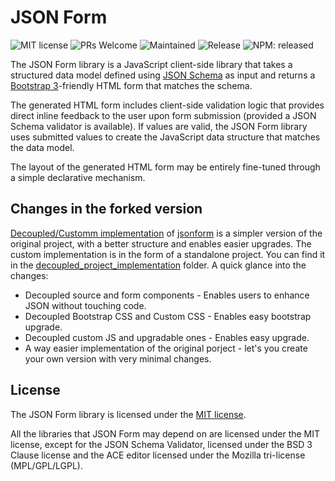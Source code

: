 JSON Form
=========

![MIT license](https://img.shields.io/badge/License-MIT-blue.svg?longCache=true)
![PRs Welcome](https://img.shields.io/badge/PRs-welcome-brightgreen.svg?longCache=true)
![Maintained](https://img.shields.io/badge/Maintained-yes-brightgreen.svg?longCache=true)
![Release](https://img.shields.io/github/release/jsonform/jsonform.svg)
![NPM: released](https://img.shields.io/npm/v/jsonform.svg)


The JSON Form library is a JavaScript client-side library that takes a
structured data model defined using [JSON Schema](http://json-schema.org/) as
input and returns a [Bootstrap 3](https://getbootstrap.com/docs/3.3/)-friendly
HTML form that matches the schema.

The generated HTML form includes client-side validation logic that provides direct inline feedback to the user upon form submission (provided a JSON Schema validator is available). If values are valid, the JSON Form library uses submitted values to create the JavaScript data structure that matches the data model.

The layout of the generated HTML form may be entirely fine-tuned through
a simple declarative mechanism.


Changes in the forked version
------------------------------

[Decoupled/Customm implementation](https://github.com/jacobceles/jsonform/tree/master/decoupled_project_implementation) of [jsonform](https://github.com/jsonform/jsonform) is a simpler version of the original project, with a better structure and enables easier upgrades. The custom implementation is in the form of a standalone project. You can find it in the [decoupled_project_implementation](https://github.com/jacobceles/jsonform/tree/master/decoupled_project_implementation) folder. A quick glance into the changes:
* Decoupled source and form components - Enables users to enhance JSON without touching code.
* Decoupled Bootstrap CSS and Custom CSS - Enables easy bootstrap upgrade.
* Decoupled custom JS and upgradable ones - Enables easy upgrade.
* A way easier implementation of the original porject - let's you create your own version with very minimal changes.


License
-------

The JSON Form library is licensed under the [MIT license](https://raw.github.com/joshfire/jsonform/master/LICENSE).

All the libraries that JSON Form may depend on are licensed under the MIT license, except for the JSON Schema Validator, licensed under the BSD 3 Clause license and the ACE editor licensed under the Mozilla tri-license (MPL/GPL/LGPL).
